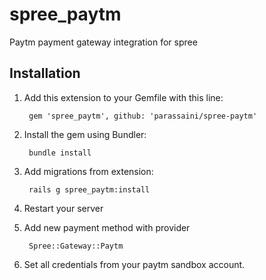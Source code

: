 # spree_paytm
Paytm payment gateway integration for spree

## Installation

1. Add this extension to your Gemfile with this line:

        gem 'spree_paytm', github: 'parassaini/spree-paytm'

2. Install the gem using Bundler:

        bundle install

3. Add migrations from extension:

        rails g spree_paytm:install

4. Restart your server

5. Add new payment method with provider

        Spree::Gateway::Paytm

6. Set all credentials from your paytm sandbox account.
